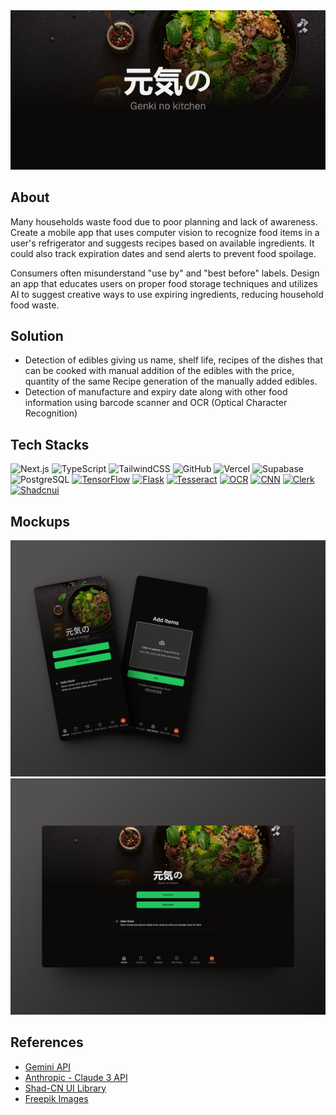 <div align="center">
  <img src="/public/cover.png" alt="mockup"/>
</div>

## About

Many households waste food due to poor planning and lack of awareness. Create a mobile app that uses computer vision to recognize food items in a user's refrigerator and suggests recipes based on available ingredients. It could also track expiration dates and send alerts to prevent food spoilage.

Consumers often misunderstand "use by" and "best before" labels. Design an app that educates users on proper food storage techniques and utilizes AI to suggest creative ways to use expiring ingredients, reducing household food waste.

## Solution

- Detection of edibles giving us name, shelf life, recipes of the dishes that can be cooked with manual addition of the edibles with the price, quantity of the same
  Recipe generation of the manually added edibles.
- Detection of manufacture and expiry date along with other food information using barcode scanner and OCR (Optical Character Recognition)

## Tech Stacks

![Next.js](https://img.shields.io/badge/Next.js-%23000000.svg?style=for-the-badge&logo=next.js&logoColor=white)
![TypeScript](https://img.shields.io/badge/TypeScript-%23007ACC.svg?style=for-the-badge&logo=typescript&logoColor=white)
![TailwindCSS](https://img.shields.io/badge/tailwindcss-%2338B2AC.svg?style=for-the-badge&logo=tailwind-css&logoColor=white)
![GitHub](https://img.shields.io/badge/github-%23121011.svg?style=for-the-badge&logo=github&logoColor=white)
![Vercel](https://img.shields.io/badge/vercel-%23000000.svg?style=for-the-badge&logo=vercel&logoColor=white)
![Supabase](https://img.shields.io/badge/Supabase-%234ea94b.svg?style=for-the-badge&logo=supabase&logoColor=white)
![PostgreSQL](https://img.shields.io/badge/PostgreSQL-%23336791.svg?style=for-the-badge&logo=postgresql&logoColor=white)
[![TensorFlow](https://img.shields.io/badge/TensorFlow-%23FF6F00.svg?style=for-the-badge&logo=tensorflow&logoColor=white)](https://www.tensorflow.org/)
[![Flask](https://img.shields.io/badge/Flask-%23000.svg?style=for-the-badge&logo=flask&logoColor=white)](https://flask.palletsprojects.com/)
[![Tesseract](https://img.shields.io/badge/Tesseract-%2300438D.svg?style=for-the-badge&logo=tesseract&logoColor=white)](https://github.com/tesseract-ocr)
[![OCR](https://img.shields.io/badge/OCR-%23000000.svg?style=for-the-badge&logo=ocr&logoColor=white)](https://en.wikipedia.org/wiki/Optical_character_recognition)
[![CNN](https://img.shields.io/badge/CNN-%23FF6F00.svg?style=for-the-badge&logo=cnn&logoColor=white)](https://en.wikipedia.org/wiki/Convolutional_neural_network)
[![Clerk](https://img.shields.io/badge/Clerk-%2300BFFF.svg?style=for-the-badge&logo=clerk&logoColor=white)](https://www.clerk.dev/)
[![Shadcnui](https://img.shields.io/badge/Shadcnui-%23000000.svg?style=for-the-badge&logo=shadcnui&logoColor=white)](https://github.com/shadcnui)

## Mockups

<div align="center">
  <img src="/public/mockup1.png" alt="mockup"/>
</div>

<div align="center">
  <img src="/public/mockup2.png" alt="mockup"/>
</div>

## References

- [Gemini API](https://ai.google.dev/)
- [Anthropic - Claude 3 API](https://www.anthropic.com/)
- [Shad-CN UI Library](https://ui.shadcn.com/)
- [Freepik Images](https://www.freepik.com/)
